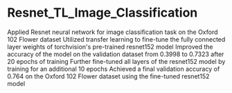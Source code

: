 # Resnet_TL_Image_Classification
Applied Resnet neural network for image classification task on the Oxford 102 Flower dataset
Utilized transfer learning to fine-tune the fully connected layer weights of torchvision's pre-trained resnet152 model
Improved the accuracy of the model on the validation dataset from 0.3998 to 0.7323 after 20 epochs of training
Further fine-tuned all layers of the resnet152 model by training for an additional 10 epochs
Achieved a final validation accuracy of 0.764 on the Oxford 102 Flower dataset using the fine-tuned resnet152 model